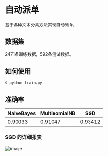 # 自动派单
基于各种文本分类方法实现自动派单。

## 数据集
2471条训练数据，592条测试数据。

## 如何使用

```bash
$ python train.py
```

## 准确率

NaiveBayes|MultinomialNB|SGD|
|---|---|---|
|0.90033|0.91047|0.93412|

### SGD 的详细报表

![image](https://github.com/foamliu/Word-Embeddings/raw/master/images/classification_report.jpg)

